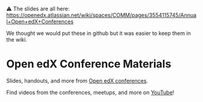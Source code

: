 ⚠️ The slides are all here: https://openedx.atlassian.net/wiki/spaces/COMM/pages/3554115745/Annual+Open+edX+Conferences

We thought we would put these in github but it was easier to keep them in the wiki.


# Open edX Conference Materials

Slides, handouts, and more from [Open edX conferences](https://con.openedx.org/).

Find videos from the conferences, meetups, and more on [YouTube](https://openedx.org/youtube)!
